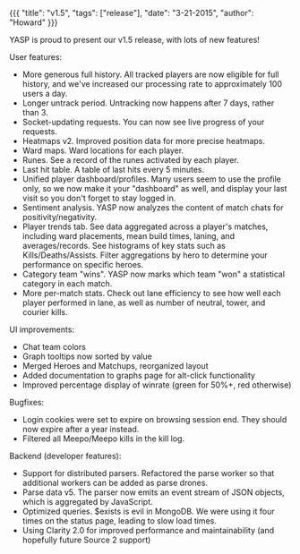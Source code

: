 {{{
  "title": "v1.5",
  "tags": ["release"],
  "date": "3-21-2015",
  "author": "Howard"
}}}

YASP is proud to present our v1.5 release, with lots of new features!

<!--more-->

User features:
* More generous full history.  All tracked players are now eligible for full history, and we've increased our processing rate to approximately 100 users a day.
* Longer untrack period.  Untracking now happens after 7 days, rather than 3.
* Socket-updating requests.  You can now see live progress of your requests.
* Heatmaps v2.  Improved position data for more precise heatmaps.
* Ward maps.  Ward locations for each player.
* Runes.  See a record of the runes activated by each player.
* Last hit table.  A table of last hits every 5 minutes.
* Unified player dashboard/profiles.  Many users seem to use the profile only, so we now make it your "dashboard" as well, and display your last visit so you don't forget to stay logged in.
* Sentiment analysis.  YASP now analyzes the content of match chats for positivity/negativity.
* Player trends tab.  See data aggregated across a player's matches, including ward placements, mean build times, laning, and averages/records. See histograms of key stats such as Kills/Deaths/Assists.  Filter aggregations by hero to determine your performance on specific heroes.
* Category team "wins".  YASP now marks which team "won" a statistical category in each match.
* More per-match stats.  Check out lane efficiency to see how well each player performed in lane, as well as number of neutral, tower, and courier kills.

UI improvements:
* Chat team colors
* Graph tooltips now sorted by value
* Merged Heroes and Matchups, reorganized layout
* Added documentation to graphs page for alt-click functionality
* Improved percentage display of winrate (green for 50%+, red otherwise)

Bugfixes:
* Login cookies were set to expire on browsing session end.  They should now expire after a year instead.
* Filtered all Meepo/Meepo kills in the kill log.

Backend (developer features):
* Support for distributed parsers.  Refactored the parse worker so that additional workers can be added as parse drones.
* Parse data v5.  The parser now emits an event stream of JSON objects, which is aggregated by JavaScript.
* Optimized queries.  $exists is evil in MongoDB.  We were using it four times on the status page, leading to slow load times.
* Using Clarity 2.0 for improved performance and maintainability (and hopefully future Source 2 support)